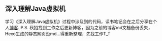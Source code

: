 ## 深入理解Java虚拟机
学习《深入理解Java虚拟机》过程中涉及到的代码，读书笔记会在之后分享在个人[博客](https://geekerandylove.github.io/).
P.S. 秋招找到工作之后更新博客，因为之前的博客md文档备份丢失，Hexo生成的静态网页没md...得重新整理，先找工作T_T

